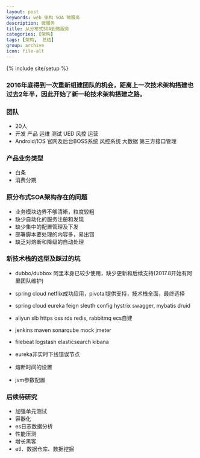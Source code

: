 ```yaml
---
layout: post
keywords: web 架构 SOA 微服务
description: 微服务
title: 从分布式SOA到微服务
categories: [架构]
tags: [架构,  总结]
group: archive
icon: file-alt
---
```

{% include site/setup %}

### 2016年底得到一次重新组建团队的机会，距离上一次技术架构搭建也过去2年半，因此开始了新一轮技术架构搭建之路。 ###

### 团队 ###
- 20人
- 开发 产品 运维 测试 UED 风控 运营
- Android/IOS 官网及后台BOSS系统 风控系统 大数据 第三方接口管理 

### 产品业务类型 ###
- 白条
- 消费分期

### 原分布式SOA架构存在的问题 ###
- 业务模块边界不够清晰，粒度较粗
- 缺少自动化的服务注册和发现
- 缺少集中的配置管理及下发
- 部署脚本要处理的内容多，易出错
- 缺乏对熔断和降级的自动处理

### 新技术栈的选型及踩过的坑 ###
- dubbo/dubbox 阿里本身已较少使用，缺少更新和后续支持(2017.8开始有阿里团队维护)
- spring cloud netflix成功应用，pivotal提供支持，技术栈全面，最终选择

- spring cloud eureka feign sleuth config hystrix swagger, mybatis druid
- aliyun slb https oss rds redis, rabbitmq ecs自建
- jenkins maven sonarqube mock jmeter
- filebeat logstash elasticsearch kibana

- eureka非实时下线错误节点
- 熔断时间的设置
- jvm参数配置

### 后续待研究 ###
- 加强单元测试
- 容器化
- es日志数据分析
- 性能压测
- 增长黑客
- etl、数据仓库、数据挖掘